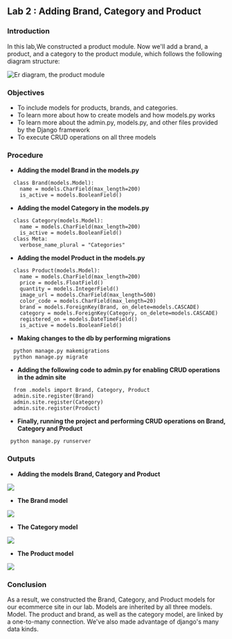 
## Lab 2 : Adding Brand, Category and Product




### Introduction

In this lab,We constructed a product module. Now we'll add a brand, a product, and a category to the product module, which follows the following diagram structure:

![Er diagram, the product module](https://scontent.fktm3-1.fna.fbcdn.net/v/t1.15752-9/285961942_572298934250985_7888553134652948235_n.png?stp=dst-png_p206x206&_nc_cat=100&ccb=1-7&_nc_sid=aee45a&_nc_ohc=WgUp0p4hx6YAX-QSRz2&_nc_ad=z-m&_nc_cid=0&_nc_ht=scontent.fktm3-1.fna&oh=03_AVLyTKVY33L0u29xZ_T-YqtBcWzNU-SRxmvPC2cFeNu6Eg&oe=62C3A3AB)
### Objectives

- To include models for products, brands, and categories.
- To learn more about how to create models and how models.py works 
 - To learn more about the admin.py, models.py, and other files provided by the Django framework 
 - To execute CRUD operations on all three models

### Procedure

- **Adding the model Brand in the models.py**

```
  class Brand(models.Model):
    name = models.CharField(max_length=200)
    is_active = models.BooleanField()
```
- **Adding the model Category in the models.py**

```
  class Category(models.Model):
    name = models.CharField(max_length=200)
    is_active = models.BooleanField()
  class Meta:
    verbose_name_plural = "Categories"
```
- **Adding the model Product in the models.py**

```
  class Product(models.Model):
    name = models.CharField(max_length=200)
    price = models.FloatField()
    quantity = models.IntegerField()
    image_url = models.CharField(max_length=500)
    color_code = models.CharField(max_length=20)
    brand = models.ForeignKey(Brand, on_delete=models.CASCADE)
    category = models.ForeignKey(Category, on_delete=models.CASCADE)
    registered_on = models.DateTimeField()
    is_active = models.BooleanField()
```
- **Making changes to the db by performing migrations**

```
  python manage.py makemigrations
  python manage.py migrate
```
- **Adding the following code to admin.py for enabling CRUD operations in the admin site**

```
  from .models import Brand, Category, Product
  admin.site.register(Brand)
  admin.site.register(Category)
  admin.site.register(Product)
```

- **Finally, running the project and performing CRUD operations on Brand, Category and Product**

```
 python manage.py runserver
```

### Outputs

- **Adding the models Brand, Category and Product**

![](https://scontent.fktm3-1.fna.fbcdn.net/v/t1.15752-9/286075453_4900252943436290_8366396888011893027_n.png?stp=dst-png_p206x206&_nc_cat=106&ccb=1-7&_nc_sid=aee45a&_nc_ohc=YzcpAK9lOeMAX-FsWCi&_nc_oc=AQk8JOVqp7I87z8DM5zPr7OkvV7v3S-rgzfLXfXSAPUZUyHG4ImTsa_Ijpha9RleNatuBtizuIVb6LwOGAlr8Jat&_nc_ad=z-m&_nc_cid=0&_nc_ht=scontent.fktm3-1.fna&oh=03_AVIo6oZ5BgmqokYUopQSpheJCJLajmeuhA5Qcy2q336WFQ&oe=62C2FCB2)

- **The Brand model**

![](https://scontent.fktm3-1.fna.fbcdn.net/v/t1.15752-9/285062099_546984270264834_7721264771442810466_n.png?stp=dst-png_s526x296&_nc_cat=108&ccb=1-7&_nc_sid=aee45a&_nc_ohc=tUxskWp9QuMAX8Egp2C&_nc_ad=z-m&_nc_cid=0&_nc_ht=scontent.fktm3-1.fna&oh=03_AVKrmQXcVwbW5rXQnuOpFV2tyD83QMaZvRwS_97Qz74LcQ&oe=62C230E2)


- **The Category model**

![](https://scontent.fktm3-1.fna.fbcdn.net/v/t1.15752-9/285243843_709451920307452_5056620266487673530_n.png?stp=dst-png_p206x206&_nc_cat=105&ccb=1-7&_nc_sid=aee45a&_nc_ohc=git5HdanUrYAX8bUM3q&_nc_ad=z-m&_nc_cid=0&_nc_ht=scontent.fktm3-1.fna&oh=03_AVJPzCYB5sK_4EXkIilhCE4KUM3zoJLbKmTkDUl7QBg6qA&oe=62C3B870)


- **The Product model**

![](https://scontent.fktm3-1.fna.fbcdn.net/v/t1.15752-9/285768640_1220040992075177_4758745311887278860_n.png?stp=dst-png_p206x206&_nc_cat=104&ccb=1-7&_nc_sid=aee45a&_nc_ohc=bxknTjEw6rkAX9Qwmwo&_nc_ad=z-m&_nc_cid=0&_nc_ht=scontent.fktm3-1.fna&oh=03_AVLjga9wKyLGWC8d91IfgsfRLZmTmiClYzRZkVHafYMrrg&oe=62C25E5C)


### Conclusion
As a result, we constructed the Brand, Category, and Product models for our ecommerce site in our lab. Models are inherited by all three models. Model. The product and brand, as well as the category model, are linked by a one-to-many connection. We've also made advantage of django's many data kinds.
